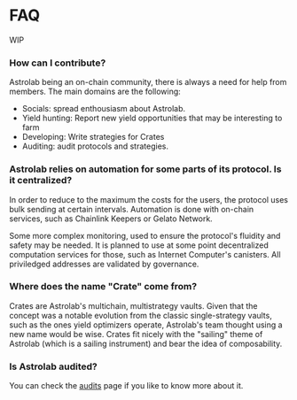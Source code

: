 # FAQ

WIP

### How can I contribute?

Astrolab being an on-chain community, there is always a need for help from members. The main domains are the following:

- Socials: spread enthousiasm about Astrolab.
- Yield hunting: Report new yield opportunities that may be interesting to farm
- Developing: Write strategies for Crates
- Auditing: audit protocols and strategies.

### Astrolab relies on automation for some parts of its protocol. Is it centralized?

In order to reduce to the maximum the costs for the users, the protocol uses bulk sending at certain intervals. Automation is done with on-chain services, such as Chainlink Keepers or Gelato Network. 

Some more complex monitoring, used to ensure the protocol's fluidity and safety may be needed. It is planned to use at some point decentralized computation services for those, such as Internet Computer's canisters. All priviledged addresses are validated by governance.

### Where does the name "Crate" come from?

Crates are Astrolab's multichain, multistrategy vaults. Given that the concept was a notable evolution from the classic single-strategy vaults, such as the ones yield optimizers operate, Astrolab's team thought using a new name would be wise. Crates fit nicely with the "sailing" theme of Astrolab (which is a sailing instrument) and bear the idea of composability.

### Is Astrolab audited?

You can check the [audits](/safu/audits.html) page if you like to know more about it.

